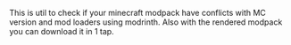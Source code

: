 This is util to check if your minecraft modpack have conflicts with MC version and mod loaders using modrinth.
Also with the rendered modpack you can download it in 1 tap.
